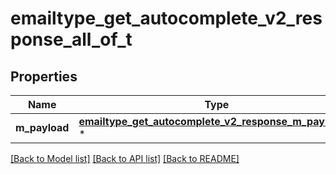 # emailtype_get_autocomplete_v2_response_all_of_t

## Properties
Name | Type | Description | Notes
------------ | ------------- | ------------- | -------------
**m_payload** | [**emailtype_get_autocomplete_v2_response_m_payload_t**](emailtype_get_autocomplete_v2_response_m_payload.md) \* |  | 

[[Back to Model list]](../README.md#documentation-for-models) [[Back to API list]](../README.md#documentation-for-api-endpoints) [[Back to README]](../README.md)


